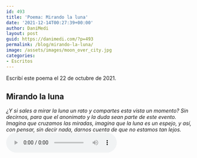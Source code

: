 ```yaml
---
id: 493
title: 'Poema: Mirando la luna'
date: '2021-12-14T00:27:39+00:00'
author: DaniMedi
layout: post
guid: https://danimedi.com/?p=493
permalink: /blog/mirando-la-luna/
image: /assets/images/moon_over_city.jpg
categories:
- Escritos
---
```


Escribí este poema el 22 de octubre de 2021.

## Mirando la luna

<em>
¿Y si sales a mirar la luna un rato  
y compartes esta vista un momento?  
Sin decirnos, para que el anonimato  
y la duda sean parte de este evento.  
<br>
Imagina que cruzamos las miradas,  
imagina que la luna es un espejo,  
y así, con pensar, sin decir nada,  
darnos cuenta de que no estamos tan lejos.  
</em>
<br>

<audio controls>
  <source src="/assets/audios/poema_mirar_la_luna_un_rato.mp3" type="audio/mpeg">
</audio>
